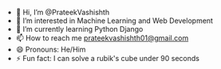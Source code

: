 - 👋 Hi, I’m @PrateekVashishth
- 👀 I’m interested in Machine Learning and Web Development
- 🌱 I’m currently learning Python Django
- 📫 How to reach me prateekvashishth01@gmail.com
- 😄 Pronouns: He/Him
- ⚡ Fun fact: I can solve a rubik's cube under 90 seconds

<!---
PrateekVashishth/PrateekVashishth is a ✨ special ✨ repository because its `README.md` (this file) appears on your GitHub profile.
You can click the Preview link to take a look at your changes.
--->
